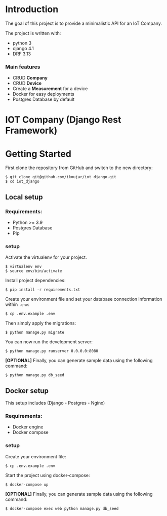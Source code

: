 # Introduction

The goal of this project is to provide a minimalistic API for an IoT Company.

The project is written with:
* python 3
* django 4.1
* DRF 3.13

### Main features

* CRUD **Company**
* CRUD **Device**
* Create a **Measurement** for a device
* Docker for easy deployments
* Postgres Database by default


# IOT Company (Django Rest Framework)

# Getting Started

First clone the repository from GitHub and switch to the new directory:

    $ git clone git@github.com/ikoujar/iot_django.git
    $ cd iot_django


## Local setup

### Requirements:
* Python >= 3.9
* Postgres Database
* Pip

### setup
Activate the virtualenv for your project.

    $ virtualenv env
    $ source env/bin/activate

Install project dependencies:

    $ pip install -r requirements.txt

Create your environment file and set your database connection information within `.env`:

    $ cp .env.example .env

Then simply apply the migrations:

    $ python manage.py migrate

You can now run the development server:

    $ python manage.py runserver 0.0.0.0:8080

**[OPTIONAL]** Finally, you can generate sample data using the following command:

    $ python manage.py db_seed


## Docker setup

This setup includes (Django - Postgres - Nginx)

### Requirements:
* Docker engine
* Docker compose

### setup

Create your environment file:

    $ cp .env.example .env


Start the project using docker-compose:

    $ docker-compose up


**[OPTIONAL]** Finally, you can generate sample data using the following command:

    $ docker-compose exec web python manage.py db_seed
